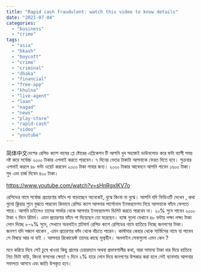 ```yaml
---
title: "Rapid cash fraudulent: watch this video to know details"
date: "2021-07-04"
categories: 
  - "business"
  - "crime"
tags: 
  - "asia"
  - "bkash"
  - "boycott"
  - "crime"
  - "criminal"
  - "dhaka"
  - "financial"
  - "free-app"
  - "khulna"
  - "live-agent"
  - "loan"
  - "nagad"
  - "news"
  - "play-store"
  - "rapid-cash"
  - "video"
  - "youtube"
---
```


简体中文দেশের রেপিড ক্যাশ নামের প্লে ষ্টোরের এপ্লিকেশন টি আপনি খুব সহজেই ডাউনলোড করে ঘন্টা ব্যাপী সময় নষ্ট করে সর্বোচ্চ ২০০০ টাকার এপলাই করতে পারবেন। ৭ দিনের ভেতর টাকাটা আপনাকে ফেরত দিতে হবে। শুক্রবার এপলাই করলে ৪৮ ঘন্টা ওয়েট করবেন ২০০০ টাকা পাবার জন্য। ২০০০ টাকার আবেদনে আপনি পাবেন ১৬০০ টাকা। সুদ এবং চার্জ দিবেন ৪০০ টাকা।

https://www.youtube.com/watch?v=sHnRgxIKV7o

রেপিডের নামে সর্বোচ্চ প্রতারণার ফাঁদে পা বাড়াচ্ছেন অনেকেই, বুঝে কিংবা না বুঝে। আপনি যদি ভিডিওটি দেখেন , কথা গুলো ক্লিয়ার শুনে বুঝতে পারবেন কিভাবে রেপিড ক্যাশ আপনার পার্সোনাল ইনফরমেশন নিয়ে আপনাকে ফাঁদে ফেলতে পারে। আপনি চাইলেও তাদের সার্ভার থেকে আপনার ইনফরমেশন ডিলিট করতে পারবেন না। ২০% সুদে পাবেন ২০০০ টাকা ৭ দিনে রিটার্ন। এমন প্রতারণার ফাঁদে পা দিয়েছেন তো মরেছেন। ব্যাঙ্ক গুলো যেখানে ৪৮ ঘন্টায় লক্ষ্য লক্ষ্য টাকা লোন দিচ্ছে ৮-৯% সুদে, সেখানে অনলাইন প্লাটফর্ম রেপিড ক্যাশ রেপিডের নামে হাতিয়ে নিচ্ছে জনগণের টাকা। জনগণ যদি সজাগ থাকেন , এমন প্রতারণার ফাঁদ থেকে বাঁচতে পারেন। কাস্টমার কেয়ার থেকে সার্ভিসের নামে যা পাবেন সে বিষয়ে আর না যাই । আপনার রিকোয়েস্ট তাদের কাছে মূল্যহীন। অনলাইন সেবাগুলো এমন কেন ?

মনে করিয়ে দিবে সেই চুষে খাওয়া কিছু গ্রামের চেয়ারম্যান অথবা প্রভাবশালীর কথা, যারা সামান্য টাকা ধার দিয়ে হাতিয়ে নিত ভিটা বাড়ি, কিংবা ফসলের ক্ষেত! ৭ দিনে ২% হারে লোন দিয়ে জনগণের উপকার করা হলে সেই ব্যাবসায় আপনার সফলতা আসবে এবং জাতি উপকৃত হবে।
